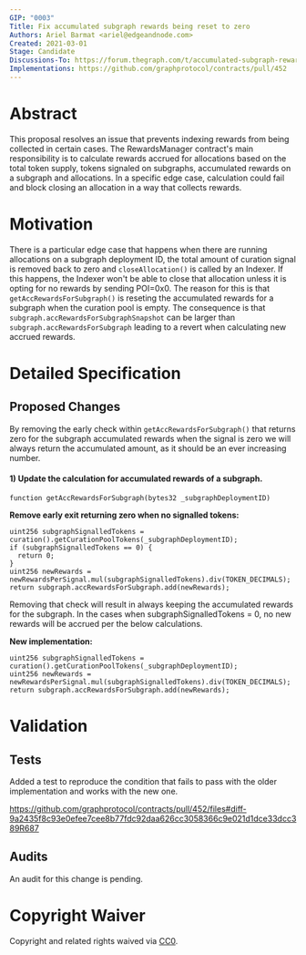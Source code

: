 ```yaml
---
GIP: "0003"
Title: Fix accumulated subgraph rewards being reset to zero
Authors: Ariel Barmat <ariel@edgeandnode.com>
Created: 2021-03-01
Stage: Candidate
Discussions-To: https://forum.thegraph.com/t/accumulated-subgraph-rewards-reset-to-zero-on-edge-case/1537
Implementations: https://github.com/graphprotocol/contracts/pull/452
---
```


# Abstract

This proposal resolves an issue that prevents indexing rewards from being collected in certain cases. The RewardsManager contract's main responsibility is to calculate rewards accrued for allocations based on the total token supply, tokens signaled on subgraphs, accumulated rewards on a subgraph and allocations. In a specific edge case, calculation could fail and block closing an allocation in a way that collects rewards.

# Motivation

There is a particular edge case that happens when there are running allocations on a subgraph deployment ID, the total amount of curation signal is removed back to zero and `closeAllocation()` is called by an Indexer. If this happens, the Indexer won't be able to close that allocation unless it is opting for no rewards by sending POI=0x0. The reason for this is that `getAccRewardsForSubgraph()` is reseting the accumulated rewards for a subgraph when the curation pool is empty. The consequence is that `subgraph.accRewardsForSubgraphSnapshot` can be larger than `subgraph.accRewardsForSubgraph` leading to a revert when calculating new accrued rewards.

# Detailed Specification

## Proposed Changes

By removing the early check within `getAccRewardsForSubgraph()` that returns zero for the subgraph accumulated rewards when the signal is zero we will always return the accumulated amount, as it should be an ever increasing number.

#### 1) Update the calculation for accumulated rewards of a subgraph.

`function getAccRewardsForSubgraph(bytes32 _subgraphDeploymentID)`

**Remove early exit returning zero when no signalled tokens:**
```
uint256 subgraphSignalledTokens = curation().getCurationPoolTokens(_subgraphDeploymentID);
if (subgraphSignalledTokens == 0) {
  return 0;
}
uint256 newRewards = newRewardsPerSignal.mul(subgraphSignalledTokens).div(TOKEN_DECIMALS);
return subgraph.accRewardsForSubgraph.add(newRewards);
```

Removing that check will result in always keeping the accumulated rewards for the subgraph. In the cases when subgraphSignalledTokens = 0, no new rewards will be accrued per the below calculations.

**New implementation:**
```
uint256 subgraphSignalledTokens = curation().getCurationPoolTokens(_subgraphDeploymentID);
uint256 newRewards = newRewardsPerSignal.mul(subgraphSignalledTokens).div(TOKEN_DECIMALS);
return subgraph.accRewardsForSubgraph.add(newRewards);
```

# Validation

## Tests

Added a test to reproduce the condition that fails to pass with the older implementation and works with the new one.

https://github.com/graphprotocol/contracts/pull/452/files#diff-9a2435f8c93e0efee7cee8b77fdc92daa626cc3058366c9e021d1dce33dcc389R687


## Audits

An audit for this change is pending.

# Copyright Waiver

Copyright and related rights waived via [CC0](https://creativecommons.org/publicdomain/zero/1.0/).
